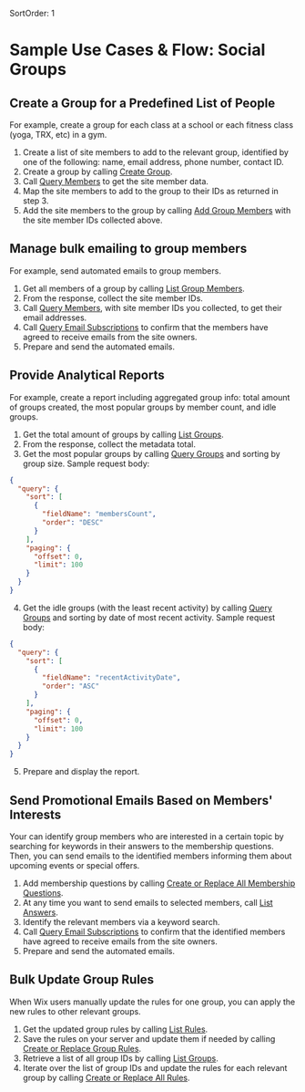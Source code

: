 SortOrder: 1

# Sample Use Cases & Flow: Social Groups

## Create a Group for a Predefined List of People

For example, create a group for each class at a school or each fitness class (yoga, TRX, etc) in a gym.

1. Create a list of site members to add to the relevant group, identified by one of the following: name, email address, phone number, contact ID.
2. Create a group by calling [Create Group](https://dev.wix.com/docs/rest/crm/community/groups/groups/create-group).
3. Call [Query Members](https://dev.wix.com/docs/rest/crm/members-contacts/members/members/query-members) to get the site member data.
4. Map the site members to add to the group to their IDs as returned in step 3.
5. Add the site members to the group by calling [Add Group Members](https://dev.wix.com/docs/rest/crm/community/groups/members/add-group-members) with the site member IDs collected above.

## Manage bulk emailing to group members

For example, send automated emails to group members.

1. Get all members of a group by calling [List Group Members](https://dev.wix.com/docs/rest/crm/community/groups/members/list-group-members).
2. From the response, collect the site member IDs.
3. Call [Query Members](https://dev.wix.com/docs/rest/crm/members-contacts/members/members/query-members), with site member IDs you collected, to get their email addresses.
4. Call [Query Email Subscriptions](https://dev.wix.com/docs/rest/crm/communication/email-subscriptions/query-email-subscriptions) to confirm that the members have agreed to receive emails from the site owners.
5. Prepare and send the automated emails.

## Provide Analytical Reports

For example, create a report including aggregated group info: total amount of groups created, the most popular groups by member count, and idle groups.

1. Get the total amount of groups by calling [List Groups](https://dev.wix.com/docs/rest/crm/community/groups/groups/list-groups).
2. From the response, collect the metadata total.
3. Get the most popular groups by calling [Query Groups](https://dev.wix.com/api/rest/community/wix-groups/groups/query-groups) and sorting by group size.
   Sample request body:

```json
{
  "query": {
    "sort": [
      {
        "fieldName": "membersCount",
        "order": "DESC"
      }
    ],
    "paging": {
      "offset": 0,
      "limit": 100
    }
  }
}
```

4. Get the idle groups (with the least recent activity) by calling [Query Groups](https://dev.wix.com/api/rest/community/wix-groups/groups/query-groups) and sorting by date of most recent activity.
   Sample request body:


```json
{
  "query": {
    "sort": [
      {
        "fieldName": "recentActivityDate",
        "order": "ASC"
      }
    ],
    "paging": {
      "offset": 0,
      "limit": 100
    }
  }
}
```

5. Prepare and display the report.

## Send Promotional Emails Based on Members' Interests

Your can identify group members who are interested in a certain topic by searching for keywords in their answers to the membership questions.
Then, you can send emails to the identified members informing them about upcoming events or special offers.

1. Add membership questions by calling [Create or Replace All Membership Questions](https://dev.wix.com/docs/rest/crm/community/groups/membership-questions/create-or-replace-all-membership-questions).
2. At any time you want to send emails to selected members, call [List Answers](https://dev.wix.com/docs/rest/crm/community/groups/membership-questions/list-answers).
3. Identify the relevant members via a keyword search.
4. Call [Query Email Subscriptions](https://dev.wix.com/docs/rest/crm/communication/email-subscriptions/query-email-subscriptions) to confirm that the identified members have agreed to receive emails from the site owners.
5. Prepare and send the automated emails.

## Bulk Update Group Rules

When Wix users manually update the rules for one group, you can apply the new rules to other relevant groups.

1. Get the updated group rules by calling [List Rules](https://dev.wix.com/docs/rest/crm/community/groups/rules/list-rules).
2. Save the rules on your server and update them if needed by calling [Create or Replace Group Rules](https://dev.wix.com/docs/rest/crm/community/groups/rules/create-or-replace-all-rules).
3. Retrieve a list of all group IDs by calling [List Groups](https://dev.wix.com/docs/rest/crm/community/groups/groups/list-groups).
4. Iterate over the list of group IDs and update the rules for each relevant group by calling [Create or Replace All Rules](https://dev.wix.com/docs/rest/crm/community/groups/rules/create-or-replace-all-rules).
